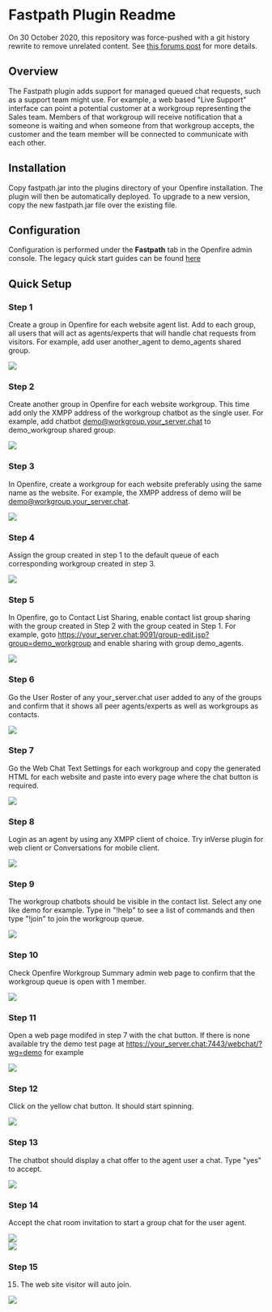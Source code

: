 # Fastpath Plugin Readme

On 30 October 2020, this repository was force-pushed with a git history
rewrite to remove unrelated content.  See [this forums post](https://discourse.igniterealtime.org/t/89049)
for more details.

## Overview

The Fastpath plugin adds support for managed queued chat requests, such as
a support team might use.  For example, a web based "Live Support" interface
can point a potential customer at a workgroup representing the Sales team.
Members of that workgroup will receive notification that a someone is
waiting and when someone from that workgroup accepts, the customer and the
team member will be connected to communicate with each other.


## Installation

Copy fastpath.jar into the plugins directory of your Openfire installation. The
plugin will then be automatically deployed. To upgrade to a new version, copy
the new fastpath.jar file over the existing file.

## Configuration

Configuration is performed under the <b>Fastpath</b> tab in the Openfire
admin console.  The legacy quick start guides can be found
[here](https://discourse.igniterealtime.org/t/fastpath-quick-start-guides-legacy)

## Quick Setup

### Step 1
Create a group in Openfire for each website agent list. Add to each group, all users that will act as agents/experts that will handle chat requests from visitors. For example, add user another_agent to demo_agents shared group.

<img src="https://igniterealtime.github.io/openfire-fastpath-plugin/screenshots/screen1.png" />

### Step 2
Create another group in Openfire for each website workgroup. This time add only the XMPP address of the workgroup chatbot as the single user. For example, add chatbot demo@workgroup.your_server.chat to demo_workgroup shared group.

<img src="https://igniterealtime.github.io/openfire-fastpath-plugin/screenshots/screen2.png" /> 

### Step 3
In Openfire, create a workgroup for each website preferably using the same name as the website. For example, the XMPP address of demo will be demo@workgroup.your_server.chat.

<img src="https://igniterealtime.github.io/openfire-fastpath-plugin/screenshots/screen3.png" /> 

### Step 4
Assign the group created in step 1 to the default queue of each corresponding workgroup created in step 3.

<img src="https://igniterealtime.github.io/openfire-fastpath-plugin/screenshots/screen4.png" /> 

### Step 5
In Openfire, go to Contact List Sharing, enable contact list group sharing with the group created in Step 2 with the group ceated in Step 1. For example, goto https://your_server.chat:9091/group-edit.jsp?group=demo_workgroup and enable sharing with group demo_agents.

<img src="https://igniterealtime.github.io/openfire-fastpath-plugin/screenshots/screen5.png" /> 

### Step 6
Go the User Roster of any your_server.chat user added to any of the groups and confirm that it shows all peer agents/experts as well as workgroups as contacts.

<img src="https://igniterealtime.github.io/openfire-fastpath-plugin/screenshots/screen6.png" /> 

### Step 7
Go the Web Chat Text Settings for each workgroup and copy the generated HTML for each website and paste into every page where the chat button is required.

<img src="https://igniterealtime.github.io/openfire-fastpath-plugin/screenshots/screen7.png" /> 

### Step 8
Login as an agent by using any XMPP client of choice. Try inVerse plugin for web client or Conversations for mobile client.

<img src="https://igniterealtime.github.io/openfire-fastpath-plugin/screenshots/screen8.png" /> 

### Step 9
The workgroup chatbots should be visible in the contact list. Select any one like demo for example. Type in "!help" to see a list of commands and then type "!join" to join the workgroup queue.

<img src="https://igniterealtime.github.io/openfire-fastpath-plugin/screenshots/screen9.png" /> 

### Step 10
Check Openfire Workgroup Summary admin web page to confirm that the workgroup queue is open with 1 member. 

<img src="https://igniterealtime.github.io/openfire-fastpath-plugin/screenshots/screen10.png" /> 

### Step 11
Open a web page modifed in step 7 with the chat button. If there is none available try the demo test page at https://your_server.chat:7443/webchat/?wg=demo for example

<img src="https://igniterealtime.github.io/openfire-fastpath-plugin/screenshots/screen11.png" /> 

### Step 12
Click on the yellow chat button. It should start spinning.

<img src="https://igniterealtime.github.io/openfire-fastpath-plugin/screenshots/screen12.png" /> 

### Step 13
The chatbot should display a chat offer to the agent user a chat. Type "yes" to accept.

<img src="https://igniterealtime.github.io/openfire-fastpath-plugin/screenshots/screen13.png" /> 

### Step 14
Accept the chat room invitation to start a group chat for the user agent.

<img src="https://igniterealtime.github.io/openfire-fastpath-plugin/screenshots/screen14.png" /> 
<br/>
<img src="https://igniterealtime.github.io/openfire-fastpath-plugin/screenshots/screen15.png" /> 

### Step 15
15. The web site visitor will auto join.

<img src="https://igniterealtime.github.io/openfire-fastpath-plugin/screenshots/screen16.png" /> 
